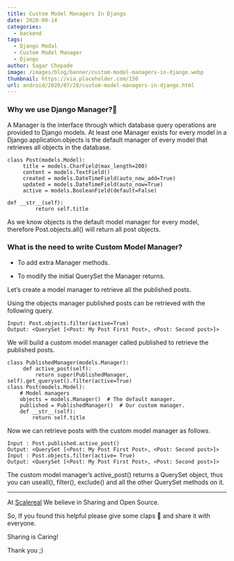 ```yaml
---
title: Custom Model Managers In Django
date: 2020-09-14
categories:
  - backend
tags:
  - Django Modal
  - Custom Model Manager
  - Django
author: Sagar Chopade
image: /images/blog/banner/custom-model-managers-in-django.webp
thumbnail: https://via.placeholder.com/150
url: android/2020/07/28/custom-model-managers-in-django.html
---
```


### Why we use Django Manager?🤔

A Manager is the interface through which database query operations are provided to Django models. At least one Manager exists for every model in a Django application.objects is the default manager of every model that retrieves all objects in the database.

    class Post(models.Model):
         title = models.CharField(max_length=200)
         content = models.TextField()     
         created = models.DateTimeField(auto_now_add=True)     
         updated = models.DateTimeField(auto_now=True)
         active = models.BooleanField(default=False)

    def __str__(self):
             return self.title

As we know objects is the default model manager for every model, therefore Post.objects.all() will return all post objects.

### What is the need to write Custom Model Manager?

* To add extra Manager methods.

* To modify the initial QuerySet the Manager returns.

Let’s create a model manager to retrieve all the published posts.

Using the objects manager published posts can be retrieved with the following query.

    Input: Post.objects.filter(active=True)
    Output: <QuerySet [<Post: My Post First Post>, <Post: Second post>]>

We will build a custom model manager called published to retrieve the published posts.

    class PublishedManager(models.Manager):
         def active_post(self):
             return super(PublishedManager, self).get_queryset().filter(active=True)
    class Post(models.Model):
        # Model managers 
        objects = models.Manager()  # The default manager.
        published = PublishedManager()  # Our custom manager.
        def __str__(self): 
            return self.title

Now we can retrieve posts with the custom model manager as follows.

    Input : Post.published.active_post()   
    Output: <QuerySet [<Post: My Post First Post>, <Post: Second post>]>  
    Input : Post.objects.filter(active= True)      
    Output: <QuerySet [<Post: My Post First Post>, <Post: Second post>]>

The custom model manager’s active_post() returns a QuerySet object, thus you can useall(), filter(), exclude() and all the other QuerySet methods on it.

---

At [Scalereal](https://scalereal.com/) We believe in Sharing and Open Source.

So, If you found this helpful please give some claps 👏 and share it with everyone.

Sharing is Caring!

Thank you ;)
